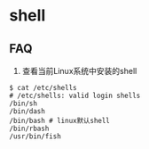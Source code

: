 # shell

## FAQ
1. 查看当前Linux系统中安装的shell
```
$ cat /etc/shells
# /etc/shells: valid login shells
/bin/sh
/bin/dash
/bin/bash # linux默认shell
/bin/rbash
/usr/bin/fish
```